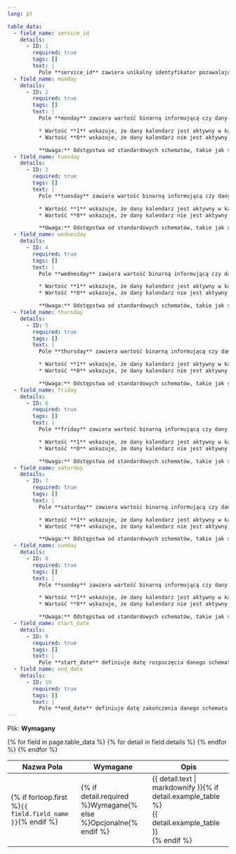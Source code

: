 ```yaml
---
lang: pl

table_data:
  - field_name: service_id
    details:
      - ID: 1
        required: true
        tags: []
        text: |
          Pole **service_id** zawiera unikalny identyfikator pozawalający rozróżnić typy kursowania (kalendarze). Jeden identyfikator może się pojawić tylko raz w pliku calendar.txt. To pole jest unikatowe w skali pliku. To pole jest wykorzystywane przez plik [trips.txt](#trips).
  - field_name: monday
    details:
      - ID: 2
        required: true
        tags: []
        text: |
          Pole **monday** zawiera wartość binarną informującą czy dany kalendarz jest aktywy w każdy poniedziałek.

          * Wartość **1** wskazuje, że dany kalendarz jest aktywny w każdy poniedziałek zakresu. (Zakres dat jest definiowany za pomocą pól **start_date** i **end_date**.)
          * Wartość **0** wskazuje, że dany kalendarz nie jest aktywny w każdy poniedziałek zakresu.

          **Uwaga:** Odstępstwa od standardowych schematów, takie jak święta, są definioawne w pliku [calendar_dates.txt](#calendar_dates).
  - field_name: tuesday
    details:
      - ID: 3
        required: true
        tags: []
        text: |
          Pole **tuesday** zawiera wartość binarną informującą czy dany kalendarz jest aktywy w każdy wtorek.

          * Wartość **1** wskazuje, że dany kalendarz jest aktywny w każdy wtorek zakresu. (Zakres dat jest definiowany za pomocą pól **start_date** i **end_date**.)
          * Wartość **0** wskazuje, że dany kalendarz nie jest aktywny w każdy wtorek zakresu.

          **Uwaga:** Odstępstwa od standardowych schematów, takie jak święta, są definioawne w pliku [calendar_dates.txt](#calendar_dates).
  - field_name: wednesday
    details:
      - ID: 4
        required: true
        tags: []
        text: |
          Pole **wednesday** zawiera wartość binarną informującą czy dany kalendarz jest aktywy w każdą środę.

          * Wartość **1** wskazuje, że dany kalendarz jest aktywny w każdą środę zakresu. (Zakres dat jest definiowany za pomocą pól **start_date** i **end_date**.)
          * Wartość **0** wskazuje, że dany kalendarz nie jest aktywny w każdą środę zakresu.

          **Uwaga:** Odstępstwa od standardowych schematów, takie jak święta, są definioawne w pliku [calendar_dates.txt](#calendar_dates).
  - field_name: thursday
    details:
      - ID: 5
        required: true
        tags: []
        text: |
          Pole **thursday** zawiera wartość binarną informującą czy dany kalendarz jest aktywy w każdy czwartek.

          * Wartość **1** wskazuje, że dany kalendarz jest aktywny w każdy czwartek zakresu. (Zakres dat jest definiowany za pomocą pól **start_date** i **end_date**.)
          * Wartość **0** wskazuje, że dany kalendarz nie jest aktywny w każdy czwartek zakresu.

          **Uwaga:** Odstępstwa od standardowych schematów, takie jak święta, są definioawne w pliku [calendar_dates.txt](#calendar_dates).
  - field_name: friday
    details:
      - ID: 6
        required: true
        tags: []
        text: |
          Pole **friday** zawiera wartość binarną informującą czy dany kalendarz jest aktywy w każdy piątek.

          * Wartość **1** wskazuje, że dany kalendarz jest aktywny w każdy piątek zakresu. (Zakres dat jest definiowany za pomocą pól **start_date** i **end_date**.)
          * Wartość **0** wskazuje, że dany kalendarz nie jest aktywny w każdy piątek zakresu.

          **Uwaga:** Odstępstwa od standardowych schematów, takie jak święta, są definioawne w pliku [calendar_dates.txt](#calendar_dates).
  - field_name: saturday
    details:
      - ID: 7
        required: true
        tags: []
        text: |
          Pole **saturday** zawiera wartość binarną informującą czy dany kalendarz jest aktywy w każdą sobotę.

          * Wartość **1** wskazuje, że dany kalendarz jest aktywny w każdą sobotę zakresu. (Zakres dat jest definiowany za pomocą pól **start_date** i **end_date**.)
          * Wartość **0** wskazuje, że dany kalendarz nie jest aktywny w każdą sobotę zakresu.

          **Uwaga:** Odstępstwa od standardowych schematów, takie jak święta, są definioawne w pliku [calendar_dates.txt](#calendar_dates).
  - field_name: sunday
    details:
      - ID: 8
        required: true
        tags: []
        text: |
          Pole **sunday** zawiera wartość binarną informującą czy dany kalendarz jest aktywy w każdą niedzielę.

          * Wartość **1** wskazuje, że dany kalendarz jest aktywny w każdą niedzielę zakresu. (Zakres dat jest definiowany za pomocą pól **start_date** i **end_date**.)
          * Wartość **0** wskazuje, że dany kalendarz nie jest aktywny w każdą niedzielę zakresu.

          **Uwaga:** Odstępstwa od standardowych schematów, takie jak święta, są definioawne w pliku [calendar_dates.txt](#calendar_dates).
  - field_name: start_date
    details:
      - ID: 9
        required: true
        tags: []
        text: |
          Pole **start_date** definiuje datę rozpoczęcia danego schematu kursowania. Wartość pola **start_date** powinna być w postaci YYYYMMDD, np. 20151230.
  - field_name: end_date
    details:
      - ID: 10
        required: true
        tags: []
        text: |
          Pole **end_date** definiuje datę zakończenia danego schematu kursowania. Data ta też jest częścią kalendarza. Wartość pola **start_date** powinna być w postaci YYYYMMDD, np. 20160220.
---
```

Plik: **Wymagany**

<div class="table-wrapper">
  <table class="recommendation">
    <thead>
      <tr>
        <th>Nazwa Pola</th>
        <th>Wymagane</th>
        <th>Opis</th>
      </tr>
    </thead>
    <tbody>
    {% for field in page.table_data %}
      {% for detail in field.details %}
      <tr id="{{ page.slug }}_{{ detail.ID }}" class="anchor-row{% if forloop.first %} field-row{% endif %}{% for tag in detail.tags %} {{ tag }}{% endfor %}">
        <td>{% if forloop.first %}<code>{{ field.field_name }}</code>{% endif %}</td>
        <td>{% if detail.required %}Wymagane{% else %}Opcjonalne{% endif %}</td>
        <td>{{ detail.text | markdownify }}{% if detail.example_table %}<div class="table-wrapper">{{ detail.example_table }}</div>{% endif %}</td>
      </tr>
      {% endfor %}
    {% endfor %}
    </tbody>
  </table>
</div>
